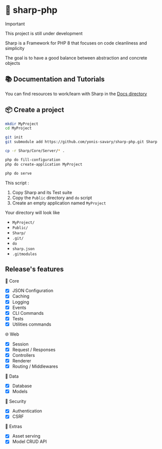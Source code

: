 # 🧊 sharp-php

> [!IMPORTANT]
> This project is still under development

Sharp is a Framework for PHP 8 that focuses on code cleanliness and simplicity

The goal is to have a good balance between abstraction and concrete objects

## 📚 Documentation and Tutorials

You can find resources to work/learn with Sharp in the [Docs directory](./Docs/home.md)

## 📦 Create a project

```bash
mkdir MyProject
cd MyProject

git init
git submodule add https://github.com/yonis-savary/sharp-php.git Sharp

cp -r Sharp/Core/Server/* .

php do fill-configuration
php do create-application MyProject

php do serve
```

This script :
1. Copy Sharp and its Test suite
2. Copy the `Public` directory and `do` script
3. Create an empty application named `MyProject`


Your directory will look like
- `MyProject/`
- `Public/`
- `Sharp/`
- `.git/`
- `do`
- `sharp.json`
- `.gitmodules`


## Release's features

🤖 Core
- [x] JSON Configuration
- [x] Caching
- [x] Logging
- [x] Events
- [x] CLI Commands
- [x] Tests
- [x] Utilities commands

🌐 Web
- [x] Session
- [x] Request / Responses
- [x] Controllers
- [x] Renderer
- [x] Routing / Middlewares

💾 Data
- [x] Database
- [x] Models

🔐 Security
- [x] Authentication
- [x] CSRF

🎉 Extras
- [x] Asset serving
- [x] Model CRUD API
